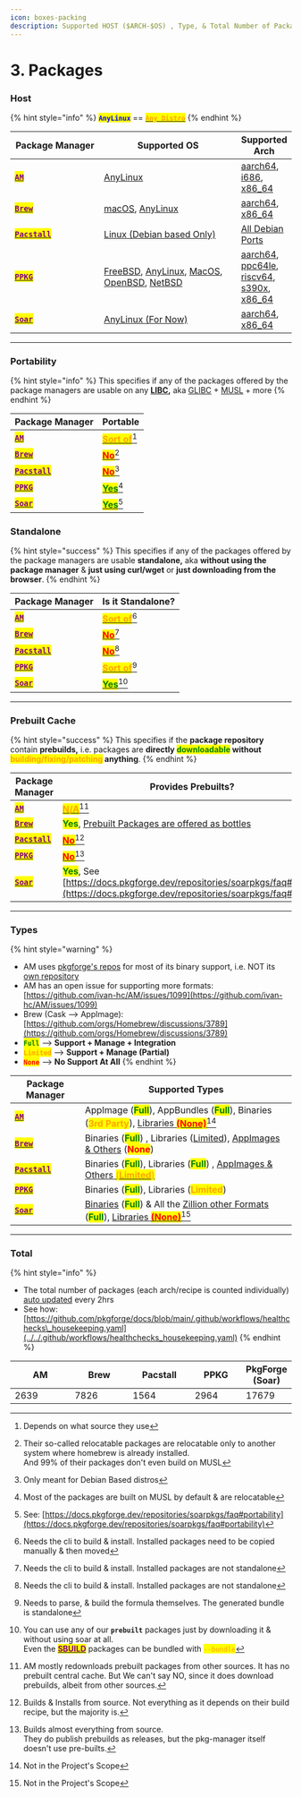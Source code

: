 ```yaml
---
icon: boxes-packing
description: Supported HOST ($ARCH-$OS) , Type, & Total Number of Packages
---
```


# 3. Packages

### Host

{% hint style="info" %}
<mark style="color:blue;">**`AnyLinux`**</mark> == [<mark style="color:orange;">**`Any Distro`**</mark>](https://en.wikipedia.org/wiki/List_of_Linux_distributions)
{% endhint %}

<table><thead><tr><th width="183">Package Manager</th><th width="307">Supported OS</th><th>Supported Arch</th></tr></thead><tbody><tr><td><a href="https://github.com/ivan-hc/AM/tree/main/programs"><mark style="color:purple;"><strong><code>AM</code></strong></mark></a></td><td><a href="https://github.com/ivan-hc/AM#installation">AnyLinux</a></td><td><a href="https://github.com/ivan-hc/AM/blob/main/programs/aarch64-apps">aarch64</a>, <a href="https://github.com/ivan-hc/AM/blob/main/programs/i686-apps">i686</a>, <a href="https://github.com/ivan-hc/AM/blob/main/programs/x86_64-apps">x86_64</a></td></tr><tr><td><a href="https://brew.sh/"><mark style="color:purple;"><strong><code>Brew</code></strong></mark></a></td><td><a href="https://docs.brew.sh/Installation">macOS</a>, <a href="https://docs.brew.sh/Installation">AnyLinux</a></td><td><a href="https://docs.brew.sh/Installation">aarch64</a>, <a href="https://docs.brew.sh/Installation">x86_64</a></td></tr><tr><td><a href="https://github.com/pacstall"><mark style="color:purple;"><strong><code>Pacstall</code></strong></mark></a></td><td><a href="https://github.com/pacstall/pacstall#installing">Linux (Debian based Only)</a></td><td><a href="https://github.com/pacstall/pacstall#installing">All Debian Ports</a></td></tr><tr><td><a href="https://github.com/leleliu008/ppkg"><mark style="color:purple;"><strong><code>PPKG</code></strong></mark></a></td><td><a href="https://github.com/leleliu008/ppkg">FreeBSD</a>, <a href="https://github.com/leleliu008/ppkg">AnyLinux</a>, <a href="https://github.com/leleliu008/ppkg">MacOS</a>, <a href="https://github.com/leleliu008/ppkg">OpenBSD</a>, <a href="https://github.com/leleliu008/ppkg">NetBSD</a></td><td><a href="https://github.com/leleliu008/ppkg">aarch64</a>, <a href="https://github.com/leleliu008/ppkg">ppc64le</a>, <a href="https://github.com/leleliu008/ppkg">riscv64</a>, <a href="https://github.com/leleliu008/ppkg">s390x</a>, <a href="https://github.com/leleliu008/ppkg">x86_64</a></td></tr><tr><td><a href="https://github.com/pkgforge/soar"><mark style="color:purple;"><strong><code>Soar</code></strong></mark></a></td><td><a href="https://docs.pkgforge.dev/sbuild/specification/20.x_exec#os">AnyLinux (For Now)</a></td><td><a href="https://docs.pkgforge.dev/sbuild/specification/20.x_exec#arch">aarch64</a>, <a href="https://docs.pkgforge.dev/sbuild/specification/20.x_exec#arch">x86_64</a></td></tr></tbody></table>

***

### Portability

{% hint style="info" %}
This specifies if any of the packages offered by the package managers are usable on any [**LIBC**](https://en.wikipedia.org/wiki/C_standard_library#Implementations)**,** aka [GLIBC](https://www.gnu.org/software/libc/) + [MUSL](https://musl.libc.org/) + more
{% endhint %}

| Package Manager                                                                                 | Portable                                                                 |
| ----------------------------------------------------------------------------------------------- | ------------------------------------------------------------------------ |
| [<mark style="color:purple;">**`AM`**</mark>](https://github.com/ivan-hc/AM/tree/main/programs) | [<mark style="color:orange;">**Sort of**</mark>](#user-content-fn-1)[^1] |
| [<mark style="color:purple;">**`Brew`**</mark>](https://brew.sh/)                               | [<mark style="color:red;">**No**</mark>](#user-content-fn-2)[^2]         |
| [<mark style="color:purple;">**`Pacstall`**</mark>](https://github.com/pacstall)                | [<mark style="color:red;">**No**</mark>](#user-content-fn-3)[^3]         |
| [<mark style="color:purple;">**`PPKG`**</mark>](https://github.com/leleliu008/ppkg)             | [<mark style="color:green;">**Yes**</mark>](#user-content-fn-4)[^4]      |
| [<mark style="color:purple;">**`Soar`**</mark>](https://github.com/pkgforge/soar)               | [<mark style="color:green;">**Yes**</mark>](#user-content-fn-5)[^5]      |

### Standalone

{% hint style="success" %}
This specifies if any of the packages offered by the package managers are usable **standalone,** aka **without using the package manager** & **just using curl/wget** or **just downloading from the browser**.
{% endhint %}

| Package Manager                                                                                 | Is it Standalone?                                                        |
| ----------------------------------------------------------------------------------------------- | ------------------------------------------------------------------------ |
| [<mark style="color:purple;">**`AM`**</mark>](https://github.com/ivan-hc/AM/tree/main/programs) | [<mark style="color:orange;">**Sort of**</mark>](#user-content-fn-6)[^6] |
| [<mark style="color:purple;">**`Brew`**</mark>](https://brew.sh/)                               | [<mark style="color:red;">**No**</mark>](#user-content-fn-7)[^7]         |
| [<mark style="color:purple;">**`Pacstall`**</mark>](https://github.com/pacstall)                | [<mark style="color:red;">**No**</mark>](#user-content-fn-7)[^7]         |
| [<mark style="color:purple;">**`PPKG`**</mark>](https://github.com/leleliu008/ppkg)             | [<mark style="color:orange;">**Sort of**</mark>](#user-content-fn-8)[^8] |
| [<mark style="color:purple;">**`Soar`**</mark>](https://github.com/pkgforge/soar)               | [<mark style="color:green;">**Yes**</mark>](#user-content-fn-9)[^9]      |

***

### Prebuilt Cache

{% hint style="success" %}
This specifies if the **package repository** contain **prebuilds,** i.e. packages are **directly&#x20;**<mark style="color:green;">**downloadable**</mark>**&#x20;without&#x20;**<mark style="color:orange;">**building/fixing/patching**</mark>**&#x20;anything**.
{% endhint %}

| Package Manager                                                                                 | Provides Prebuilts?                                                                                                                                                   |
| ----------------------------------------------------------------------------------------------- | --------------------------------------------------------------------------------------------------------------------------------------------------------------------- |
| [<mark style="color:purple;">**`AM`**</mark>](https://github.com/ivan-hc/AM/tree/main/programs) | [<mark style="color:orange;">**N/A**</mark>](#user-content-fn-10)[^10]                                                                                                |
| [<mark style="color:purple;">**`Brew`**</mark>](https://brew.sh/)                               | <mark style="color:green;">**Yes**</mark>, [Prebuilt Packages are offered as bottles](https://docs.brew.sh/FAQ#why-do-you-compile-everything)                         |
| [<mark style="color:purple;">**`Pacstall`**</mark>](https://github.com/pacstall)                | [<mark style="color:red;">**No**</mark>](#user-content-fn-11)[^11]                                                                                                    |
| [<mark style="color:purple;">**`PPKG`**</mark>](https://github.com/leleliu008/ppkg)             | [<mark style="color:red;">**No**</mark>](#user-content-fn-12)[^12]                                                                                                    |
| [<mark style="color:purple;">**`Soar`**</mark>](https://github.com/pkgforge/soar)               | <mark style="color:green;">**Yes**</mark>, See [https://docs.pkgforge.dev/repositories/soarpkgs/faq#cache](https://docs.pkgforge.dev/repositories/soarpkgs/faq#cache) |

***

### Types

{% hint style="warning" %}
* AM uses [pkgforge's repos](https://github.com/ivan-hc/AM/blob/31b14299c7e255b852fbfc5aa7174a90b12a5b66/README.md?plain=1#L226) for most of its binary support, i.e. NOT its [own repository](https://github.com/ivan-hc/AM/tree/main/programs)
* AM has an open issue for supporting more formats: [https://github.com/ivan-hc/AM/issues/1099](https://github.com/ivan-hc/AM/issues/1099)
* Brew (Cask --> AppImage): [https://github.com/orgs/Homebrew/discussions/3789](https://github.com/orgs/Homebrew/discussions/3789)
* <mark style="color:green;">**`Full`**</mark> --> **Support + Manage + Integration**
* <mark style="color:orange;">**`Limited`**</mark> --> **Support + Manage (Partial)**
* <mark style="color:red;">**`None`**</mark> --> **No Support At All**
{% endhint %}

| Package Manager                                                                                 | Supported Types                                                                                                                                                                                                                                                                                                                                                                          |
| ----------------------------------------------------------------------------------------------- | ---------------------------------------------------------------------------------------------------------------------------------------------------------------------------------------------------------------------------------------------------------------------------------------------------------------------------------------------------------------------------------------- |
| [<mark style="color:purple;">**`AM`**</mark>](https://github.com/ivan-hc/AM/tree/main/programs) | AppImage (<mark style="color:green;">**Full**</mark>), AppBundles (<mark style="color:green;">**Full**</mark>), Binaries (<mark style="color:orange;">**3rd Party**</mark>), [Libraries <mark style="color:red;">**(None)**</mark>](#user-content-fn-13)[^13]                                                                                                                            |
| [<mark style="color:purple;">**`Brew`**</mark>](https://brew.sh/)                               | Binaries (<mark style="color:green;">**Full**</mark>) , Libraries ([Limited](https://github.com/orgs/Homebrew/discussions/4647)), [AppImages & Others](../../formats/packages/) (<mark style="color:red;">**None**</mark>)                                                                                                                                                               |
| [<mark style="color:purple;">**`Pacstall`**</mark>](https://github.com/pacstall)                | Binaries (<mark style="color:green;">**Full**</mark>), Libraries (<mark style="color:green;">**Full**</mark>) , [AppImages & Others <mark style="color:orange;">(</mark><mark style="color:orange;">**Limited**</mark><mark style="color:orange;">)</mark>](https://github.com/pacstall/pacstall/wiki/FAQ#well-what-about-universal-packaging-methods-like-appimages-snaps-and-flatpaks) |
| [<mark style="color:purple;">**`PPKG`**</mark>](https://github.com/leleliu008/ppkg)             | Binaries (<mark style="color:green;">**Full**</mark>), Libraries (<mark style="color:orange;">**Limited**</mark>)                                                                                                                                                                                                                                                                        |
| [<mark style="color:purple;">**`Soar`**</mark>](https://github.com/pkgforge/soar)               | [Binaries](../../formats/binaries/) (<mark style="color:green;">**Full**</mark>) & All the [Zillion other Formats](../../formats/packages/) (<mark style="color:green;">**Full**</mark>), [Libraries <mark style="color:red;">**(None)**</mark>](#user-content-fn-13)[^13]                                                                                                               |

***

### Total

{% hint style="info" %}
* The total number of packages (each arch/recipe is counted individually) [auto updated](../../.github/workflows/healthchecks_housekeeping.yaml) every 2hrs
* See how: [https://github.com/pkgforge/docs/blob/main/.github/workflows/healthchecks\_housekeeping.yaml](../../.github/workflows/healthchecks_housekeeping.yaml)
{% endhint %}

<table data-full-width="false"><thead><tr><th width="97">AM</th><th width="93">Brew</th><th width="99">Pacstall</th><th width="79">PPKG</th><th>PkgForge (Soar)</th></tr></thead><tbody><tr><td>2639</td><td>7826</td><td>1564</td><td>2964</td><td>17679</td></tr></tbody></table>

[^1]: Depends on what source they use

[^2]: Their so-called relocatable packages are relocatable only to another system where homebrew is already installed.\
    And 99% of their packages don't even build on MUSL

[^3]: Only meant for Debian Based distros

[^4]: Most of the packages are built on MUSL by default & are relocatable

[^5]: See: [https://docs.pkgforge.dev/repositories/soarpkgs/faq#portability](https://docs.pkgforge.dev/repositories/soarpkgs/faq#portability)

[^6]: Needs the cli to build & install. Installed packages need to be copied manually & then moved

[^7]: Needs the cli to build & install. Installed packages are not standalone

[^8]: Needs to parse, & build the formula themselves. The generated bundle is standalone

[^9]: You can use any of our **`prebuilt`** packages just by downloading it & without using soar at all.\
    Even the [<mark style="color:purple;">**SBUILD**</mark>](https://github.com/pkgforge/soarpkgs) packages can be bundled with <mark style="color:orange;">`--bundle`</mark>

[^10]: AM mostly redownloads prebuilt packages from other sources. It has no prebuilt central cache. But We can't say NO, since it does download prebuilds, albeit from other sources.

[^11]: Builds & Installs from source. Not everything as it depends on their build recipe, but the majority is.

[^12]: Builds almost everything from source.\
    They do publish prebuilds as releases, but the pkg-manager itself doesn't use pre-builts.

[^13]: Not in the Project's Scope
